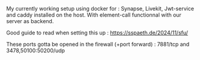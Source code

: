 My currently working setup using docker for : Synapse, Livekit, Jwt-service and caddy installed on the host. 
With element-call functionnal with our server as backend.


Good guide to read when setting this up : https://sspaeth.de/2024/11/sfu/


These ports gotta be opened in the firewall (+port forward) :
7881/tcp and 3478,50100:50200/udp

